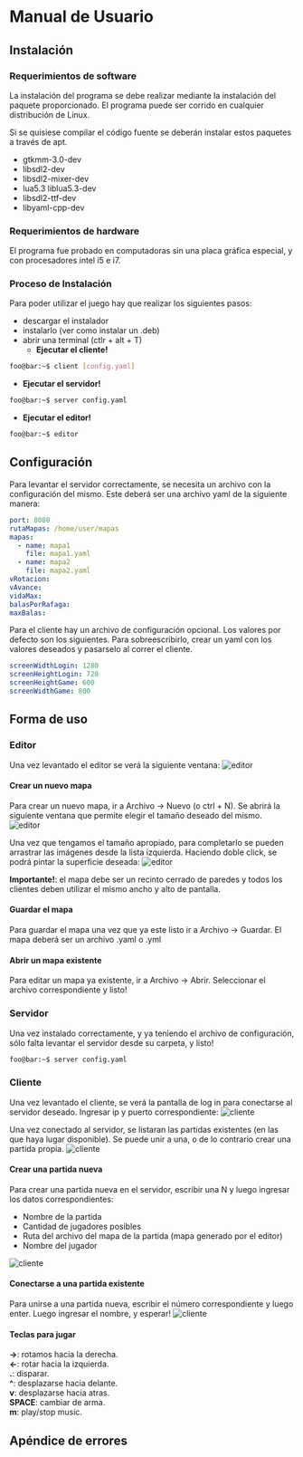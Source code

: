 # Manual de Usuario

## Instalación

### Requerimientos de software
La instalación del programa se debe realizar mediante la instalación del paquete proporcionado. El programa puede ser corrido en cualquier distribución de Linux.

Si se quisiese compilar el código fuente se deberán instalar estos paquetes a través de apt.
* gtkmm-3.0-dev
* libsdl2-dev
* libsdl2-mixer-dev
* lua5.3 liblua5.3-dev
* libsdl2-ttf-dev
* libyaml-cpp-dev


### Requerimientos de hardware
El programa fue probado en computadoras sin una placa gráfica especial, y con procesadores intel i5 e i7.

### Proceso de Instalación
Para poder utilizar el juego hay que realizar los siguientes pasos:
- descargar el instalador
- instalarlo (ver como instalar un .deb)
- abrir una terminal (ctlr + alt + T)
  - **Ejecutar el cliente!**
```bash
foo@bar:~$ client [config.yaml]
```
  - **Ejecutar el servidor!**
```bash
foo@bar:~$ server config.yaml
```
  - **Ejecutar el editor!**
```bash
foo@bar:~$ editor
```


## Configuración
Para levantar el servidor correctamente, se necesita un archivo con la configuración del mismo. Este deberá ser una archivo yaml de la siguiente manera:
``` yaml
port: 8080
rutaMapas: /home/user/mapas
mapas:
  - name: mapa1
    file: mapa1.yaml
  - name: mapa2
    file: mapa2.yaml
vRotacion:
vAvance:
vidaMax:
balasPorRafaga:
maxBalas:
```

Para el cliente hay un archivo de configuración opcional. Los valores por defecto son los siguientes. Para sobreescribirlo, crear un yaml con los valores deseados y pasarselo al correr el cliente.
``` yaml
screenWidthLogin: 1280
screenHeightLogin: 720
screenHeightGame: 600
screenWidthGame: 800
```

## Forma de uso
### Editor
Una vez levantado el editor se verá la siguiente ventana:
![editor](editor1.png)

#### Crear un nuevo mapa
Para crear un nuevo mapa, ir a Archivo -> Nuevo (o ctrl + N). Se abrirá la siguiente ventana que permite elegir el tamaño deseado del mismo.
![editor](editor2.gif)  

Una vez que tengamos el tamaño apropiado, para completarlo se pueden arrastrar las imágenes desde la lista izquierda. Haciendo doble click, se podrá pintar la superficie deseada:
![editor](editor3.gif)   

**Importante!**: el mapa debe ser un recinto cerrado de paredes y todos los clientes deben utilizar el mismo ancho  y alto de pantalla.  
#### Guardar el mapa
Para guardar el mapa una vez que ya este listo ir a Archivo -> Guardar. El mapa deberá ser un archivo .yaml o .yml

#### Abrir un mapa existente
Para editar un mapa ya existente, ir a Archivo -> Abrir. Seleccionar el archivo correspondiente y listo!

### Servidor
Una vez instalado correctamente, y ya teniendo el archivo de configuración, sólo falta levantar el servidor desde su carpeta, y listo!
```bash
foo@bar:~$ server config.yaml
```

### Cliente
Una vez levantado el cliente, se verá la pantalla de log in para conectarse al servidor deseado. Ingresar ip y puerto correspondiente:
![cliente](cliente1.gif)

Una vez conectado al servidor, se listaran las partidas existentes (en las que haya lugar disponible). Se puede unir a una, o de lo contrario crear una partida propia.
![cliente](cliente2.png)

#### Crear una partida nueva
Para crear una partida nueva en el servidor, escribir una N y luego ingresar los datos correspondientes:

* Nombre de la partida
* Cantidad de jugadores posibles
* Ruta del archivo del mapa de la partida (mapa generado por el editor)
* Nombre del jugador

![cliente](cliente3.gif)

#### Conectarse a una partida existente
Para unirse a una partida nueva, escribir el número correspondiente y luego enter. Luego ingresar el nombre, y esperar!
![cliente](cliente4.gif)

#### Teclas para jugar  

**->**: rotamos hacia la derecha.    
**<-**: rotar hacia la izquierda.  
**.**: disparar.  
**^**: desplazarse hacia delante.  
**v**: desplazarse hacia atras.  
**SPACE**: cambiar de arma.  
**m**: play/stop music.  

## Apéndice de errores
